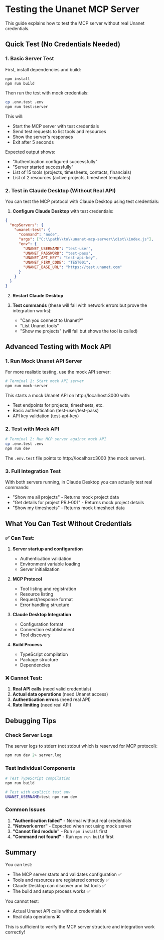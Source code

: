 # Testing the Unanet MCP Server

This guide explains how to test the MCP server without real Unanet credentials.

## Quick Test (No Credentials Needed)

### 1. Basic Server Test

First, install dependencies and build:
```bash
npm install
npm run build
```

Then run the test with mock credentials:
```bash
cp .env.test .env
npm run test:server
```

This will:
- Start the MCP server with test credentials
- Send test requests to list tools and resources
- Show the server's responses
- Exit after 5 seconds

Expected output shows:
- "Authentication configured successfully"
- "Server started successfully"
- List of 15 tools (projects, timesheets, contacts, financials)
- List of 2 resources (active projects, timesheet templates)

### 2. Test in Claude Desktop (Without Real API)

You can test the MCP protocol with Claude Desktop using test credentials:

1. **Configure Claude Desktop** with test credentials:
```json
{
  "mcpServers": {
    "unanet-test": {
      "command": "node",
      "args": ["C:\\path\\to\\unanet-mcp-server\\dist\\index.js"],
      "env": {
        "UNANET_USERNAME": "test-user",
        "UNANET_PASSWORD": "test-pass",
        "UNANET_API_KEY": "test-api-key",
        "UNANET_FIRM_CODE": "TEST001",
        "UNANET_BASE_URL": "https://test.unanet.com"
      }
    }
  }
}
```

2. **Restart Claude Desktop**

3. **Test commands** (these will fail with network errors but prove the integration works):
   - "Can you connect to Unanet?"
   - "List Unanet tools"
   - "Show me projects" (will fail but shows the tool is called)

## Advanced Testing with Mock API

### 1. Run Mock Unanet API Server

For more realistic testing, use the mock API server:

```bash
# Terminal 1: Start mock API server
npm run mock-server
```

This starts a mock Unanet API on http://localhost:3000 with:
- Test endpoints for projects, timesheets, etc.
- Basic authentication (test-user/test-pass)
- API key validation (test-api-key)

### 2. Test with Mock API

```bash
# Terminal 2: Run MCP server against mock API
cp .env.test .env
npm run dev
```

The `.env.test` file points to http://localhost:3000 (the mock server).

### 3. Full Integration Test

With both servers running, in Claude Desktop you can actually test real commands:
- "Show me all projects" - Returns mock project data
- "Get details for project PRJ-001" - Returns mock project details
- "Show my timesheets" - Returns mock timesheet data

## What You Can Test Without Credentials

### ✅ Can Test:
1. **Server startup and configuration**
   - Authentication validation
   - Environment variable loading
   - Server initialization

2. **MCP Protocol**
   - Tool listing and registration
   - Resource listing
   - Request/response format
   - Error handling structure

3. **Claude Desktop Integration**
   - Configuration format
   - Connection establishment
   - Tool discovery

4. **Build Process**
   - TypeScript compilation
   - Package structure
   - Dependencies

### ❌ Cannot Test:
1. **Real API calls** (need valid credentials)
2. **Actual data operations** (need Unanet access)
3. **Authentication errors** (need real API)
4. **Rate limiting** (need real API)

## Debugging Tips

### Check Server Logs
The server logs to stderr (not stdout which is reserved for MCP protocol):
```bash
npm run dev 2> server.log
```

### Test Individual Components
```bash
# Test TypeScript compilation
npm run build

# Test with explicit test env
UNANET_USERNAME=test npm run dev
```

### Common Issues

1. **"Authentication failed"** - Normal without real credentials
2. **"Network error"** - Expected when not using mock server
3. **"Cannot find module"** - Run `npm install` first
4. **"Command not found"** - Run `npm run build` first

## Summary

You can test:
- The MCP server starts and validates configuration ✅
- Tools and resources are registered correctly ✅
- Claude Desktop can discover and list tools ✅
- The build and setup process works ✅

You cannot test:
- Actual Unanet API calls without credentials ❌
- Real data operations ❌

This is sufficient to verify the MCP server structure and integration work correctly!